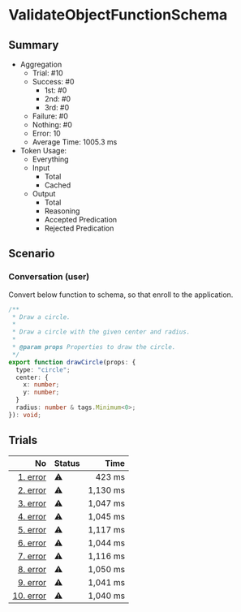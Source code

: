 # ValidateObjectFunctionSchema
## Summary
  - Aggregation
    - Trial: #10
    - Success: #0
      - 1st: #0
      - 2nd: #0
      - 3rd: #0
    - Failure: #0
    - Nothing: #0
    - Error: 10
    - Average Time: 1005.3 ms
  - Token Usage:
    - Everything
    - Input
      - Total
      - Cached
    - Output
      - Total
      - Reasoning
      - Accepted Predication
      - Rejected Predication

## Scenario
### Conversation (user)
Convert below function to schema, so that enroll to the application.

```ts
/**
 * Draw a circle.
 *
 * Draw a circle with the given center and radius.
 *
 * @param props Properties to draw the circle.
 */
export function drawCircle(props: {
  type: "circle";
  center: {
    x: number;
    y: number;
  }
  radius: number & tags.Minimum<0>;
}): void;
```

## Trials
No | Status | Time
---:|:-------|------:
[1. error](./trials/1.error.json) | ⚠️ | 423 ms
[2. error](./trials/2.error.json) | ⚠️ | 1,130 ms
[3. error](./trials/3.error.json) | ⚠️ | 1,047 ms
[4. error](./trials/4.error.json) | ⚠️ | 1,045 ms
[5. error](./trials/5.error.json) | ⚠️ | 1,117 ms
[6. error](./trials/6.error.json) | ⚠️ | 1,044 ms
[7. error](./trials/7.error.json) | ⚠️ | 1,116 ms
[8. error](./trials/8.error.json) | ⚠️ | 1,050 ms
[9. error](./trials/9.error.json) | ⚠️ | 1,041 ms
[10. error](./trials/10.error.json) | ⚠️ | 1,040 ms